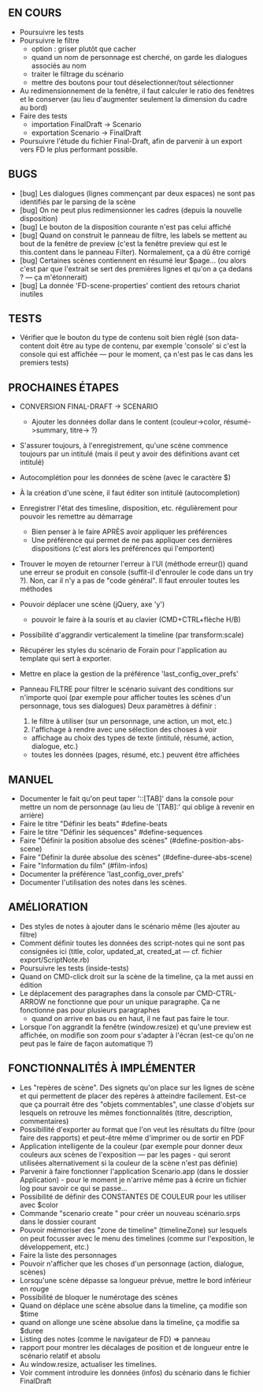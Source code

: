 ## EN COURS

* Poursuivre les tests
* Poursuivre le filtre
  - option : griser plutôt que cacher
  - quand un nom  de personnage est cherché, on garde les dialogues associés au nom
  - traiter le filtrage du scénario
  - mettre des boutons pour tout déselectionner/tout sélectionner
* Au redimensionnement de la fenêtre, il faut calculer le ratio des fenêtres et le conserver (au lieu d'augmenter seulement la dimension du cadre au bord)
* Faire des tests
  - importation FinalDraft -> Scenario
  - exportation Scenario -> FinalDraft
* Poursuivre l'étude du fichier Final-Draft, afin de parvenir à un export vers FD le plus performant possible.

## BUGS

* [bug] Les dialogues (lignes commençant par deux espaces) ne sont pas identifiés par le parsing de la scène
* [bug] On ne peut plus redimensionner les cadres (depuis la nouvelle disposition)
* [bug] Le bouton de la disposition courante n'est pas celui affiché
* [bug] Quand on construit le panneau de filtre, les labels se mettent au bout de la fenêtre de preview (c'est la fenêtre preview qui est le this.content dans le panneau Filter). Normalement, ça a dû être corrigé
* [bug] Certaines scènes contiennent en résumé leur $page… (ou alors c'est par que l'extrait se sert des premières lignes et qu'on a ça dedans ? — ça m'étonnerait)
* [bug] La donnée 'FD-scene-properties' contient des retours chariot inutiles

## TESTS 

* Vérifier que le bouton du type de contenu soit bien réglé (son data-content doit être au type de contenu, par exemple 'console' si c'est la console qui est affichée — pour le moment, ça n'est pas le cas dans les premiers tests)

## PROCHAINES ÉTAPES 

* CONVERSION FINAL-DRAFT -> SCENARIO
  - Ajouter les données dollar dans le content (couleur->color, résumé->summary, titre-> ?)

* S'assurer toujours, à l'enregistrement, qu'une scène commence toujours par un intitulé (mais il peut y avoir des définitions avant cet intitulé)
* Autocomplétion pour les données de scène (avec le caractère $)
* À la création d'une scène, il faut éditer son intitulé (autocompletion)
* Enregistrer l'état des timesline, disposition, etc. régulièrement pour pouvoir les remettre au démarrage
  - Bien penser à le faire APRÈS avoir appliquer les préférences
  - Une préférence qui permet de ne pas appliquer ces dernières dispositions (c'est alors les préférences qui l'emportent)
* Trouver le moyen de retourner l'erreur à l'UI (méthode erreur()) quand une erreur se produit en console (suffit-il d'enrouler le code dans un try ?). Non, car il n'y a pas de "code général". Il faut enrouler toutes les méthodes
* Pouvoir déplacer une scène (jQuery, axe 'y')
  - pouvoir le faire à la souris et au clavier (CMD+CTRL+flèche H/B)
* Possibilité d'aggrandir verticalement la timeline (par transform:scale)
* Récupérer les styles du scénario de Forain pour l'application au template qui sert à exporter.
* Mettre en place la gestion de la préférence 'last_config_over_prefs'
* Panneau FILTRE pour filtrer le scénario suivant des conditions sur n'importe quoi (par exemple pour afficher toutes les scènes d'un personnage, tous ses dialogues)
  Deux paramètres à définir :
  1. le filtre à utiliser (sur un personnage, une action, un mot, etc.)
  2. l'affichage à rendre avec une sélection des choses à voir
    - affichage au choix des types de texte (intitulé, résumé, action, dialogue, etc.)
    - toutes les données (pages, résumé, etc.) peuvent être affichées

## MANUEL

* Documenter le fait qu'on peut taper '::[TAB]' dans la console pour mettre un nom de personnage (au lieu de '[TAB]:' qui oblige à revenir en arrière)
* Faire le titre "Définir les beats" #define-beats
* Faire le titre "Définir les séquences" #define-sequences
* Faire "Définir la position absolue des scènes" (#define-position-abs-scene)
* Faire "Définir la durée absolue des scènes" (#define-duree-abs-scene)
* Faire "Information du film" (#film-infos)
* Documenter la préférence 'last_config_over_prefs'
* Documenter l'utilisation des notes dans les scènes.

## AMÉLIORATION

* Des styles de notes à ajouter dans le scénario même (les ajouter au filtre)
* Comment définir toutes les données des script-notes qui ne sont pas consignées ici (title, color, updated_at, created_at — cf. fichier export/ScriptNote.rb)
* Poursuivre les tests (inside-tests)
* Quand on CMD-click droit sur la scène de la timeline, ça la met aussi en édition
* Le déplacement des paragraphes dans la console par CMD-CTRL-ARROW ne fonctionne que pour un unique paragraphe. Ça ne fonctionne pas pour plusieurs paragraphes
  - quand on arrive en bas ou en haut, il ne faut pas faire le tour.
* Lorsque l'on aggrandit la fenêtre (window.resize) et qu'une preview est affichée, on modifie son zoom pour s'adapter à l'écran (est-ce qu'on ne peut pas le faire de façon automatique ?)

## FONCTIONNALITÉS À IMPLÉMENTER

* Les "repères de scène". Des signets qu'on place sur les lignes de scène et qui permettent de placer des repères à atteindre facilement. Est-ce que ça pourrait être des "objets commentables", une classe d'objets sur lesquels on retrouve les mêmes fonctionnalités (titre, description, commentaires)
* Possibillité d'exporter au format que l'on veut les résultats du filtre (pour faire des rapports) et peut-être même d'imprimer ou de sortir en PDF
* Application intelligente de la couleur (par exemple pour donner deux couleurs aux scènes de l'exposition — par les pages - qui seront utilisées alternativement si la couleur de la scène n'est pas définie)
* Parvenir à faire fonctionner l'application Scenario.app (dans le dossier Application) - pour le moment je n'arrive même pas à écrire un fichier log pour savoir ce qui se passe…
* Possibilité de définir des CONSTANTES DE COULEUR pour les utiliser avec $color
* Commande "scenario create <nom>" pour créer un nouveau scénario.srps dans le dossier courant
* Pouvoir mémoriser des "zone de timeline" (timelineZone) sur lesquels on peut focusser avec le menu des timelines (comme sur l'exposition, le développement, etc.)
* Faire la liste des personnages
* Pouvoir n'afficher que les choses d'un personnage (action, dialogue, scènes)
* Lorsqu'une scène dépasse sa longueur prévue, mettre le bord inférieur en rouge
* Possibilité de bloquer le numérotage des scènes
* Quand on déplace une scène absolue dans la timeline, ça modifie son $time
* quand on allonge une scène absolue dans la timeline, ça modifie sa $duree
* Listing des notes (comme le navigateur de FD) => panneau
* rapport pour montrer les décalages de position et de longueur entre le scénario relatif et absolu
* Au window.resize, actualiser les timelines.
* Voir comment introduire les données (infos) du scénario dans le fichier FinalDraft
